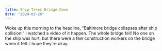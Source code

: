 ```yaml
---
title: Ship Takes Bridge Down
date: "2024-03-26"
---
```


Woke up this morning to the headline, “Baltimore bridge collapses after ship collision.” I watched a video of it happen. The whole bridge fell! No one on the ship was hurt, but there were a few construction workers on the bridge when it fell. I hope they’re okay.  

